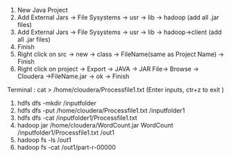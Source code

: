 1. New Java Project
2. Add External Jars -> File Sysystems -> usr -> lib -> hadoop (add all .jar files)
3. Add External Jars -> File Sysystems -> usr -> lib -> hadoop->client (add all .jar files)
4. Finish
5. Right click on src -> new -> class -> FileName(same as Project Name) -> Finish
6. Right click on project -> Export -> JAVA -> JAR File-> Browse -> Cloudera ->FileName.jar -> ok -> Finish

Terminal :
cat > /home/cloudera/Processfile1.txt (Enter inputs, ctr+z to exit )

1. hdfs dfs -mkdir /inputfolder
2. hdfs dfs -put /home/cloudera/Processfile1.txt /inputfolder1
3. hdfs dfs -cat /inputfolder1/Processfile1.txt
4. hadoop jar /home/cloudera/WordCount.jar WordCount /inputfolder1/Processfile1.txt /out1
5. hadoop fs -ls /out1
6. hadoop fs -cat /out1/part-r-00000
